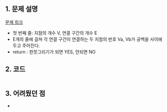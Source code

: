 ## 1. 문제 설명

[문제 링크](https://www.acmicpc.net/problem/16168)

- 첫 번째 줄: 지점의 개수 V, 연결 구간의 개수 E
- E개의 줄에 걸쳐 각 연결 구간이 연결하는 두 지점의 번호 Va, Vb가 공백을 사이에 두고 주어진다.
- return : 한붓그리기가 되면 YES, 안되면 NO

## 2. 코드

```python


```

## 3. 어려웠던 점

-
